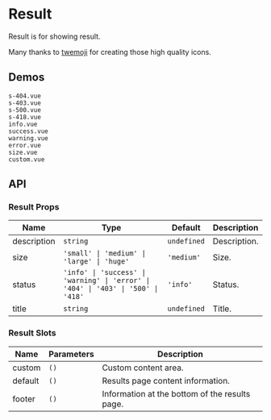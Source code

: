 # Result

Result is for showing result.

Many thanks to [twemoji](https://github.com/twitter/twemoji) for creating those high quality icons.

## Demos

```demo
s-404.vue
s-403.vue
s-500.vue
s-418.vue
info.vue
success.vue
warning.vue
error.vue
size.vue
custom.vue
```

## API

### Result Props

| Name | Type | Default | Description |
| --- | --- | --- | --- |
| description | `string` | `undefined` | Description. |
| size | `'small' \| 'medium' \| 'large' \| 'huge'` | `'medium'` | Size. |
| status | `'info' \| 'success' \| 'warning' \| 'error' \| '404' \| '403' \| '500' \| '418'` | `'info'` | Status. |
| title | `string` | `undefined` | Title. |

### Result Slots

| Name    | Parameters | Description                                    |
| ------- | ---------- | ---------------------------------------------- |
| custom  | `()`       | Custom content area.                           |
| default | `()`       | Results page content information.              |
| footer  | `()`       | Information at the bottom of the results page. |
